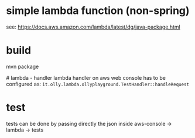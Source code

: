 # simple lambda function (non-spring)
see: https://docs.aws.amazon.com/lambda/latest/dg/java-package.html

# build
mvn package

# lambda - handler
lambda handler on aws web console has to be configured as:
``it.olly.lambda.ollyplayground.TestHandler::handleRequest``

# test
tests can be done by passing directly the json inside aws-console -> lambda -> tests
